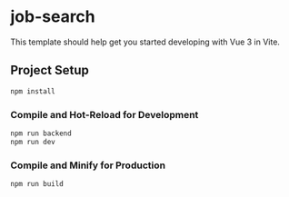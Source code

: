 # job-search
This template should help get you started developing with Vue 3 in Vite.

## Project Setup

```sh
npm install
```

### Compile and Hot-Reload for Development

```sh
npm run backend
npm run dev
```

### Compile and Minify for Production

```sh
npm run build
```

